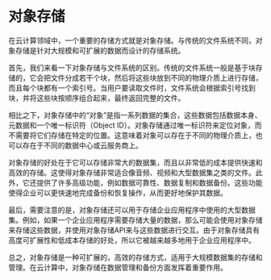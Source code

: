 # 对象存储

在云计算领域中，一个重要的存储方式就是对象存储。与传统的文件系统不同，对象存储是针对大规模和可扩展的数据而设计的存储系统。

首先，我们来看一下对象存储与文件系统的区别。传统的文件系统一般是基于块存储的，它会把文件分成若干个块，然后将这些块放到不同的物理介质上进行存储，而且每个块都有一个索引号。当用户要读取文件时，文件系统会根据索引号找到块，并将这些块按顺序组合起来，最终返回完整的文件。

相比之下，对象存储中的“对象”是指一系列数据的集合，这些数据包括数据本身、元数据和一个唯一标识符（Object ID）。对象存储通过唯一标识符来定位对象，而不需要将它们存储在特定的位置。这意味着对象可以存在于不同的物理介质上，也可以存在于不同的数据中心或云服务商上。

对象存储的好处在于它可以存储非常大的数据集，而且以非常低的成本提供快速和高效的存储。这使得对象存储非常适合像音频、视频和大型数据集之类的文件。此外，它还提供了许多高级功能，例如数据可靠性、数据复制和数据备份。这些功能使得企业可以更快速地完成备份和恢复操作，从而更好地保护其数据。

最后，需要注意的是，对象存储还可以用于存储企业应用程序中使用的大型数据集。例如，如果一个企业应用程序需要存储大量的数据，那么可能会使用对象存储来存储这些数据，并使用对象存储API来与这些数据进行交互。由于对象存储具有高度可扩展性和低成本存储的好处，所以它被越来越多地用于企业应用程序中。

总之，对象存储是一种可扩展的，高效的存储方式，适用于大规模数据集的存储和管理。在云计算中，对象存储在数据管理和备份方面发挥着重要作用。